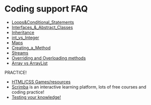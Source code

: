 # Coding support FAQ


- [Loops&Conditional_Statements](../item/LOOPS_&_CONDITIONAL_STATEMENTS.md)
- [Interfaces_&_Abstract_Classes](../item/INTERFACES_ABSTRACT_CLASSES.md)
- [Inheritance](../item/INHERITANCE.md)
- [int_vs_Integer](../item/INTEGER_VS_INT.md)
- [Maps](../item/MAPS.md)
- [Creating_a_Method](../item/WHAT_IS_A_METHOD.md)
- [Streams](../item/STREAMS.md)
- [Overriding and Overloading methods](../item/OVERRIDING_OVERLOADING.md)
- [Array vs ArrayList](.//item/ARRAY_AND_ARRAYLIST.md)

PRACTICE!
- [HTML/CSS Games/resources](../item/HELPFUL_SITES_FOR_HTML_CSS.md) 
- [Scrimba](../item/SCRIMBA.md) is an interactive learning platform, lots of free courses and coding practice!
- [Testing your knowledge!](../item/CODE_PRACTICE_PROBLEMS_SITE.md)

